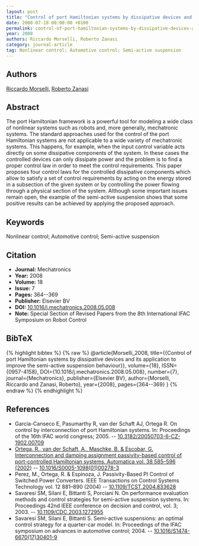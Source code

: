 ```yaml
---
layout: post
title: "Control of port Hamiltonian systems by dissipative devices and its application to improve the semi-active suspension behaviour"
date: 2008-07-18 00:00:00 +0100
permalink: control-of-port-hamiltonian-systems-by-dissipative-devices-and-its-application-to-improve-the-semi-active-suspension-behaviour
year: 2008
authors: Riccardo Morselli, Roberto Zanasi
category: journal-article
tag: Nonlinear control; Automotive control; Semi-active suspension
---
```

 
## Authors
[Riccardo Morselli](authors/riccardo-morselli), [Roberto Zanasi](authors/roberto-zanasi)
 
## Abstract
The port Hamiltonian framework is a powerful tool for modeling a wide class of nonlinear systems such as robots and, more generally, mechatronic systems. The standard approaches used for the control of the port Hamiltonian systems are not applicable to a wide variety of mechatronic systems. This happens, for example, when the input control variable acts directly on some dissipative components of the system. In these cases the controlled devices can only dissipate power and the problem is to find a proper control law in order to meet the control requirements. This paper proposes four control laws for the controlled dissipative components which allow to satisfy a set of control requirements by acting on the energy stored in a subsection of the given system or by controlling the power flowing through a physical section of the system. Although some important issues remain open, the example of the semi-active suspension shows that some positive results can be achieved by applying the proposed approach.
 
## Keywords
Nonlinear control; Automotive control; Semi-active suspension
 
## Citation
- **Journal:** Mechatronics
- **Year:** 2008
- **Volume:** 18
- **Issue:** 7
- **Pages:** 364--369
- **Publisher:** Elsevier BV
- **DOI:** [10.1016/j.mechatronics.2008.05.008](https://doi.org/10.1016/j.mechatronics.2008.05.008)
- **Note:** Special Section of Revised Papers from the 8th International IFAC Symposium on Robot Control
 
## BibTeX
{% highlight bibtex %}
{% raw %}
@article{Morselli_2008,
  title={{Control of port Hamiltonian systems by dissipative devices and its application to improve the semi-active suspension behaviour}},
  volume={18},
  ISSN={0957-4158},
  DOI={10.1016/j.mechatronics.2008.05.008},
  number={7},
  journal={Mechatronics},
  publisher={Elsevier BV},
  author={Morselli, Riccardo and Zanasi, Roberto},
  year={2008},
  pages={364--369}
}
{% endraw %}
{% endhighlight %}
 
## References
- Garcia-Canseco E, Pasumarthy R, van der Schaft AJ, Ortega R. On control by interconnection of port Hamiltonian systems. In: Proceedings of the 16th IFAC world congress; 2005. -- [10.3182/20050703-6-CZ-1902.00709](https://doi.org/10.3182/20050703-6-CZ-1902.00709)
- [Ortega, R., van der Schaft, A., Maschke, B. & Escobar, G. Interconnection and damping assignment passivity-based control of port-controlled Hamiltonian systems. Automatica vol. 38 585–596 (2002)](interconnection-and-damping-assignment-passivity-based-control-of-port-controlled-hamiltonian-systems) -- [10.1016/S0005-1098(01)00278-3](https://doi.org/10.1016/S0005-1098(01)00278-3)
- Perez, M., Ortega, R. & Espinoza, J. Passivity-Based PI Control of Switched Power Converters. IEEE Transactions on Control Systems Technology vol. 12 881–890 (2004) -- [10.1109/TCST.2004.833628](https://doi.org/10.1109/TCST.2004.833628)
- Savaresi SM, Silani E, Bittanti S, Porciani N. On performance evaluation methods and control strategies for semi-active suspension systems. In: Proceedings 42nd IEEE conference on decision and control, vol. 3; 2003. -- [10.1109/CDC.2003.1272955](https://doi.org/10.1109/CDC.2003.1272955)
- Savaresi SM, Silani E, Bittanti S. Semi-active suspensions: an optimal control strategy for a quarter-car model. In: Proceedings of the IFAC symposium on advances in automotive control; 2004. -- [10.1016/S1474-6670(17)30401-9](https://doi.org/10.1016/S1474-6670(17)30401-9)

